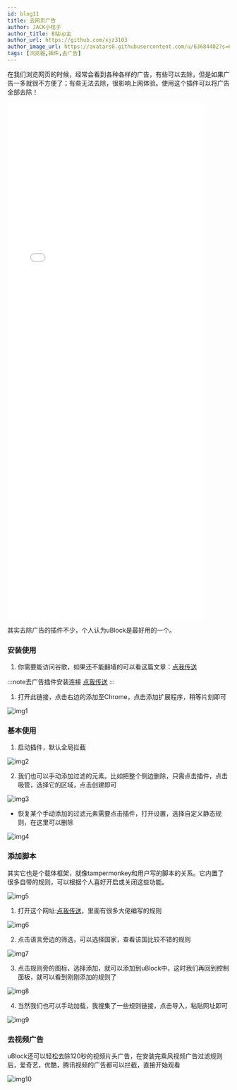 ```yaml
---
id: blog11
title: 去网页广告
author: JACK小桔子
author_title: B站up主
author_url: https://github.com/xjz3103
author_image_url: https://avatars0.githubusercontent.com/u/63684402?s=60&v=4
tags: [浏览器,插件,去广告]
---
```

在我们浏览网页的时候，经常会看到各种各样的广告，有些可以去除，但是如果广告一多就很不方便了；有些无法去除，很影响上网体验。使用这个插件可以将广告全部去除！
<!--truncate-->
<iframe frameborder="no" height="30%" src="//player.bilibili.com/player.html?aid=371392179&bvid=BV1CZ4y1u7FZ&cid=213303591&page=1" width="90%"> </iframe>

其实去除广告的插件不少，个人认为uBlock是最好用的一个。
### 安装使用
1. 你需要能访问谷歌，如果还不能翻墙的可以看这篇文章：[点我传送](https://xjz3103.now.sh/blog/blog2)

:::note去广告插件安装连接
[点我传送](https://chrome.google.com/webstore/detail/ublock-origin/cjpalhdlnbpafiamejdnhcphjbkeiagm)
:::

1. 打开此链接，点击右边的添加至Chrome，点击添加扩展程序，稍等片刻即可

![img1](https://s1.ax1x.com/2020/07/16/UDwi4g.png "© JACK小桔子")

### 基本使用
1. 启动插件，默认全局拦截

![img2](https://s1.ax1x.com/2020/07/16/UD0ViD.png "© JACK小桔子")

2. 我们也可以手动添加过滤的元素。比如把整个侧边删除，只需点击插件，点击吸管，选择它的区域，点击创建即可

![img3](https://s1.ax1x.com/2020/07/16/UD0L6A.gif "© JACK小桔子")

* 恢复某个手动添加的过滤元素需要点击插件，打开设置，选择自定义静态规则，在这里可以删除

![img4](https://s1.ax1x.com/2020/07/16/UDsuh8.gif "© JACK小桔子")

### 添加脚本
其实它也是个载体框架，就像tampermonkey和用户写的脚本的关系。它内置了很多自带的规则，可以根据个人喜好开启或关闭这些功能。

![img5](https://s1.ax1x.com/2020/07/16/UDsJ7q.png "© JACK小桔子")

1. 打开这个网址:[点我传送](https://filterlists.com/)，里面有很多大佬编写的规则

![img6](https://s1.ax1x.com/2020/07/16/UDsBjJ.png "© JACK小桔子")

2. 点击语言旁边的筛选，可以选择国家，查看该国比较不错的规则

![img7](https://s1.ax1x.com/2020/07/16/UDshge.png "© JACK小桔子")

3. 点击规则旁的图标，选择添加，就可以添加到uBlock中，这时我们再回到控制面板，就可以看到刚刚添加的规则了

![img8](https://s1.ax1x.com/2020/07/16/UDysxg.png "© JACK小桔子")

4. 当然我们也可以手动加载，我搜集了一些规则链接，点击导入，粘贴网址即可

![img9](https://s1.ax1x.com/2020/07/16/UD6JYV.png "© JACK小桔子")

### 去视频广告
uBlock还可以轻松去除120秒的视频片头广告，在安装完乘风视频广告过滤规则后，爱奇艺，优酷，腾讯视频的广告都可以拦截，直接开始观看

![img10](https://s1.ax1x.com/2020/07/16/UD2Ul8.gif "© JACK小桔子")